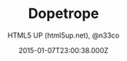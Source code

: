 ---
title: Dopetrope
github: https://github.com/CloudCannon/DopeTrope-Jekyll-Theme
demo: https://html5up.net/dopetrope
author: HTML5 UP (html5up.net), @n33co
ssg:
  - Jekyll
cms:
  - No Cms
date: 2015-01-07T23:00:38.000Z
github_branch: master
description: DopeTrope Jekyll Theme
stale: true
---